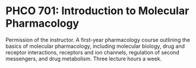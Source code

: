 # PHCO 701: Introduction to Molecular Pharmacology

Permission of the instructor. A first-year pharmacology course outlining the basics of molecular pharmacology, including molecular biology, drug and receptor interactions, receptors and ion channels, regulation of second messengers, and drug metabolism. Three lecture hours a week.